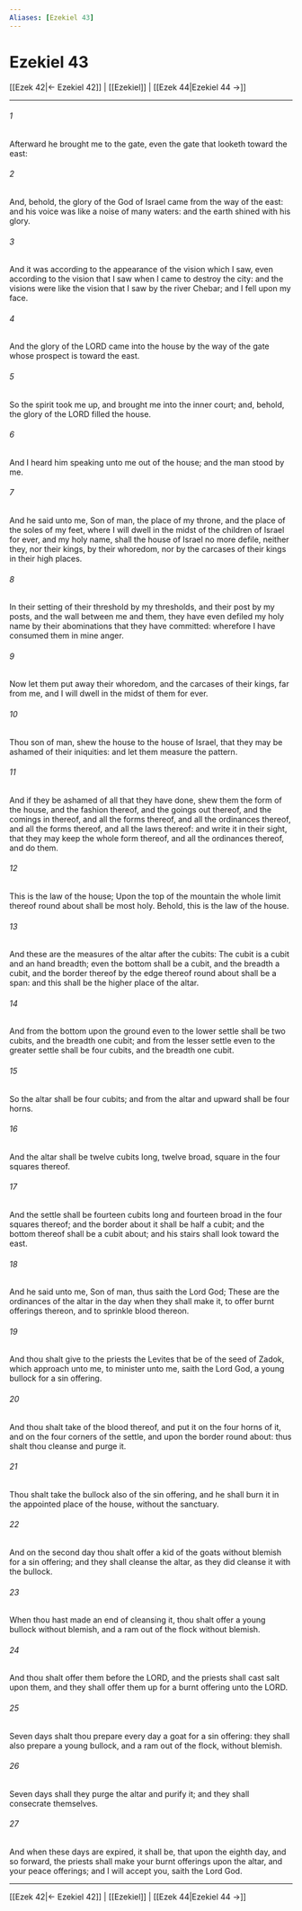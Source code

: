 ```yaml
---
Aliases: [Ezekiel 43]
---
```

# Ezekiel 43

[[Ezek 42|← Ezekiel 42]] | [[Ezekiel]] | [[Ezek 44|Ezekiel 44 →]]
***



###### 1 
Afterward he brought me to the gate, even the gate that looketh toward the east: 

###### 2 
And, behold, the glory of the God of Israel came from the way of the east: and his voice was like a noise of many waters: and the earth shined with his glory. 

###### 3 
And it was according to the appearance of the vision which I saw, even according to the vision that I saw when I came to destroy the city: and the visions were like the vision that I saw by the river Chebar; and I fell upon my face. 

###### 4 
And the glory of the LORD came into the house by the way of the gate whose prospect is toward the east. 

###### 5 
So the spirit took me up, and brought me into the inner court; and, behold, the glory of the LORD filled the house. 

###### 6 
And I heard him speaking unto me out of the house; and the man stood by me. 

###### 7 
And he said unto me, Son of man, the place of my throne, and the place of the soles of my feet, where I will dwell in the midst of the children of Israel for ever, and my holy name, shall the house of Israel no more defile, neither they, nor their kings, by their whoredom, nor by the carcases of their kings in their high places. 

###### 8 
In their setting of their threshold by my thresholds, and their post by my posts, and the wall between me and them, they have even defiled my holy name by their abominations that they have committed: wherefore I have consumed them in mine anger. 

###### 9 
Now let them put away their whoredom, and the carcases of their kings, far from me, and I will dwell in the midst of them for ever. 

###### 10 
Thou son of man, shew the house to the house of Israel, that they may be ashamed of their iniquities: and let them measure the pattern. 

###### 11 
And if they be ashamed of all that they have done, shew them the form of the house, and the fashion thereof, and the goings out thereof, and the comings in thereof, and all the forms thereof, and all the ordinances thereof, and all the forms thereof, and all the laws thereof: and write it in their sight, that they may keep the whole form thereof, and all the ordinances thereof, and do them. 

###### 12 
This is the law of the house; Upon the top of the mountain the whole limit thereof round about shall be most holy. Behold, this is the law of the house. 

###### 13 
And these are the measures of the altar after the cubits: The cubit is a cubit and an hand breadth; even the bottom shall be a cubit, and the breadth a cubit, and the border thereof by the edge thereof round about shall be a span: and this shall be the higher place of the altar. 

###### 14 
And from the bottom upon the ground even to the lower settle shall be two cubits, and the breadth one cubit; and from the lesser settle even to the greater settle shall be four cubits, and the breadth one cubit. 

###### 15 
So the altar shall be four cubits; and from the altar and upward shall be four horns. 

###### 16 
And the altar shall be twelve cubits long, twelve broad, square in the four squares thereof. 

###### 17 
And the settle shall be fourteen cubits long and fourteen broad in the four squares thereof; and the border about it shall be half a cubit; and the bottom thereof shall be a cubit about; and his stairs shall look toward the east. 

###### 18 
And he said unto me, Son of man, thus saith the Lord God; These are the ordinances of the altar in the day when they shall make it, to offer burnt offerings thereon, and to sprinkle blood thereon. 

###### 19 
And thou shalt give to the priests the Levites that be of the seed of Zadok, which approach unto me, to minister unto me, saith the Lord God, a young bullock for a sin offering. 

###### 20 
And thou shalt take of the blood thereof, and put it on the four horns of it, and on the four corners of the settle, and upon the border round about: thus shalt thou cleanse and purge it. 

###### 21 
Thou shalt take the bullock also of the sin offering, and he shall burn it in the appointed place of the house, without the sanctuary. 

###### 22 
And on the second day thou shalt offer a kid of the goats without blemish for a sin offering; and they shall cleanse the altar, as they did cleanse it with the bullock. 

###### 23 
When thou hast made an end of cleansing it, thou shalt offer a young bullock without blemish, and a ram out of the flock without blemish. 

###### 24 
And thou shalt offer them before the LORD, and the priests shall cast salt upon them, and they shall offer them up for a burnt offering unto the LORD. 

###### 25 
Seven days shalt thou prepare every day a goat for a sin offering: they shall also prepare a young bullock, and a ram out of the flock, without blemish. 

###### 26 
Seven days shall they purge the altar and purify it; and they shall consecrate themselves. 

###### 27 
And when these days are expired, it shall be, that upon the eighth day, and so forward, the priests shall make your burnt offerings upon the altar, and your peace offerings; and I will accept you, saith the Lord God.

***
[[Ezek 42|← Ezekiel 42]] | [[Ezekiel]] | [[Ezek 44|Ezekiel 44 →]]
